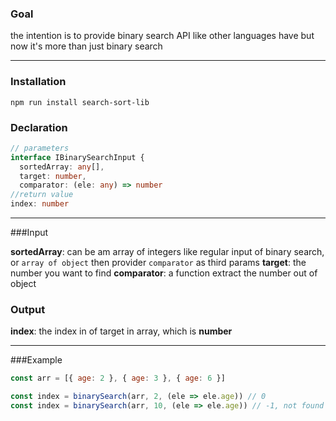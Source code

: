 ### Goal
the intention is to provide binary search API like other languages have
but now it's more than just binary search

---

### Installation

```
npm run install search-sort-lib
```

### Declaration
```ts
// parameters
interface IBinarySearchInput {
  sortedArray: any[],
  target: number,
  comparator: (ele: any) => number
//return value
index: number
```

---

###Input

**sortedArray**: can be am array of integers like regular input of binary search, or `array of object` then provider `comparator` as third params
**target**: the number you want to find
**comparator**: a function extract the number out of object

### Output
**index**: the index in of target in array, which is **number**

---

###Example
```js
const arr = [{ age: 2 }, { age: 3 }, { age: 6 }]

const index = binarySearch(arr, 2, (ele => ele.age)) // 0
const index = binarySearch(arr, 10, (ele => ele.age)) // -1, not found
```
